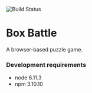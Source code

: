 ![Build Status](https://travis-ci.org/gwu/boxbattle.svg?branch=master)

Box Battle
==========

A browser-based puzzle game.

### Development requirements

* node 6.11.3
* npm 3.10.10
